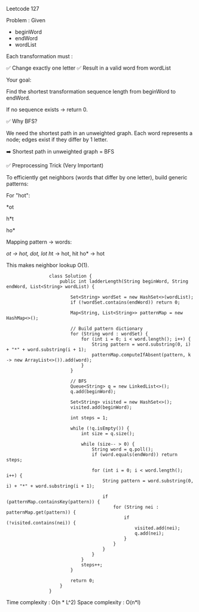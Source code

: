 Leetcode 127

Problem : 
Given 
- beginWord
- endWord
- wordList

Each transformation must :

✅ Change exactly one letter
✅ Result in a valid word from wordList

Your goal:

Find the shortest transformation sequence length from beginWord to endWord.

If no sequence exists → return 0.

✅ Why BFS?

We need the shortest path in an unweighted graph.
Each word represents a node; edges exist if they differ by 1 letter.

➡️ Shortest path in unweighted graph = BFS

✅ Preprocessing Trick (Very Important)

To efficiently get neighbors (words that differ by one letter), build generic patterns:

For "hot":

*ot

h*t

ho*

Mapping pattern → words:

*ot → hot, dot, lot
h*t → hot, hit
ho* → hot


This makes neighbor lookup O(1).

                    class Solution {
                        public int ladderLength(String beginWord, String endWord, List<String> wordList) {

                            Set<String> wordSet = new HashSet<>(wordList);
                            if (!wordSet.contains(endWord)) return 0;

                            Map<String, List<String>> patternMap = new HashMap<>();

                            // Build pattern dictionary
                            for (String word : wordSet) {
                                for (int i = 0; i < word.length(); i++) {
                                    String pattern = word.substring(0, i) + "*" + word.substring(i + 1);
                                    patternMap.computeIfAbsent(pattern, k -> new ArrayList<>()).add(word);
                                }
                            }

                            // BFS
                            Queue<String> q = new LinkedList<>();
                            q.add(beginWord);

                            Set<String> visited = new HashSet<>();
                            visited.add(beginWord);

                            int steps = 1;

                            while (!q.isEmpty()) {
                                int size = q.size();

                                while (size-- > 0) {
                                    String word = q.poll();
                                    if (word.equals(endWord)) return steps;

                                    for (int i = 0; i < word.length(); i++) {
                                        String pattern = word.substring(0, i) + "*" + word.substring(i + 1);

                                        if (patternMap.containsKey(pattern)) {
                                            for (String nei : patternMap.get(pattern)) {
                                                if (!visited.contains(nei)) {
                                                    visited.add(nei);
                                                    q.add(nei);
                                                }
                                            }
                                        }
                                    }
                                }
                                steps++;
                            }

                            return 0;
                        }
                    }

Time complexity : O(n * L^2)
Space complexity : O(n*l)

